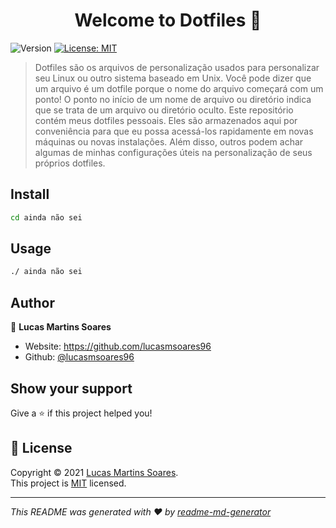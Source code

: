 <h1 align="center">Welcome to Dotfiles 👋</h1>
<p>
  <img alt="Version" src="https://img.shields.io/badge/version-1.0-blue.svg?cacheSeconds=2592000" />
  <a href="https://mit-license.org/" target="_blank">
    <img alt="License: MIT" src="https://img.shields.io/badge/License-MIT-yellow.svg" />
  </a>
</p>

> Dotfiles são os arquivos de personalização usados ​​para personalizar seu Linux ou outro sistema baseado em Unix.  Você pode dizer que um arquivo é um dotfile porque o nome do arquivo começará com um ponto! O ponto no início de um nome de arquivo ou diretório indica que se trata de um arquivo ou diretório oculto. Este repositório contém meus dotfiles pessoais. Eles são armazenados aqui por conveniência para que eu possa acessá-los rapidamente em novas máquinas ou novas instalações. Além disso, outros podem achar algumas de minhas configurações úteis na personalização de seus próprios dotfiles. 

## Install

```sh
cd ainda não sei
```

## Usage

```sh
./ ainda não sei
```

## Author

👤 **Lucas Martins Soares**

* Website: https://github.com/lucasmsoares96
* Github: [@lucasmsoares96](https://github.com/lucasmsoares96)

## Show your support

Give a ⭐️ if this project helped you!

## 📝 License

Copyright © 2021 [Lucas Martins Soares](https://github.com/lucasmsoares96).<br />
This project is [MIT](https://mit-license.org/) licensed.

***
_This README was generated with ❤️ by [readme-md-generator](https://github.com/kefranabg/readme-md-generator)_